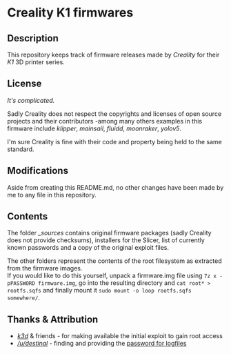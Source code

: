 # Creality K1 firmwares

## Description
This repository keeps track of firmware releases made by *Creality* for their *K1* 3D printer series.

## License

*It's complicated.*

Sadly Creality does not respect the copyrights and licenses of open source projects and their contributors -among many others examples in this firmware include *klipper*, *mainsail*, *fluidd*, *moonraker*, *yolov5*.

I'm sure Creality is fine with their code and property being held to the same standard.

## Modifications

Aside from creating this README.md, no other changes have been made by me to any file in this repository.

## Contents

The folder *_sources* contains original firmware packages (sadly Creality does not provide checksums), installers for the Slicer, list of currently known passwords and a copy of the original exploit files.

The other folders represent the contents of the root filesystem as extracted from the firmware images.  
If you would like to do this yourself, unpack a firmware.img file using `7z x -pPASSWORD firmware.img`, go into the resulting directory and `cat root* > rootfs.sqfs` and finally mount it `sudo mount -o loop rootfs.sqfs somewhere/`.

## Thanks & Attribution

* [*k3d*](https://www.youtube.com/@SorkinDmitry) & friends - for making available the initial exploit to gain root access
* [*/u/destinal*](https://www.reddit.com/u/destinal/) - finding and providing the [password for logfiles](https://www.reddit.com/r/crealityk1/comments/14diw4i/password_for_logfiles/jovqrag/)
